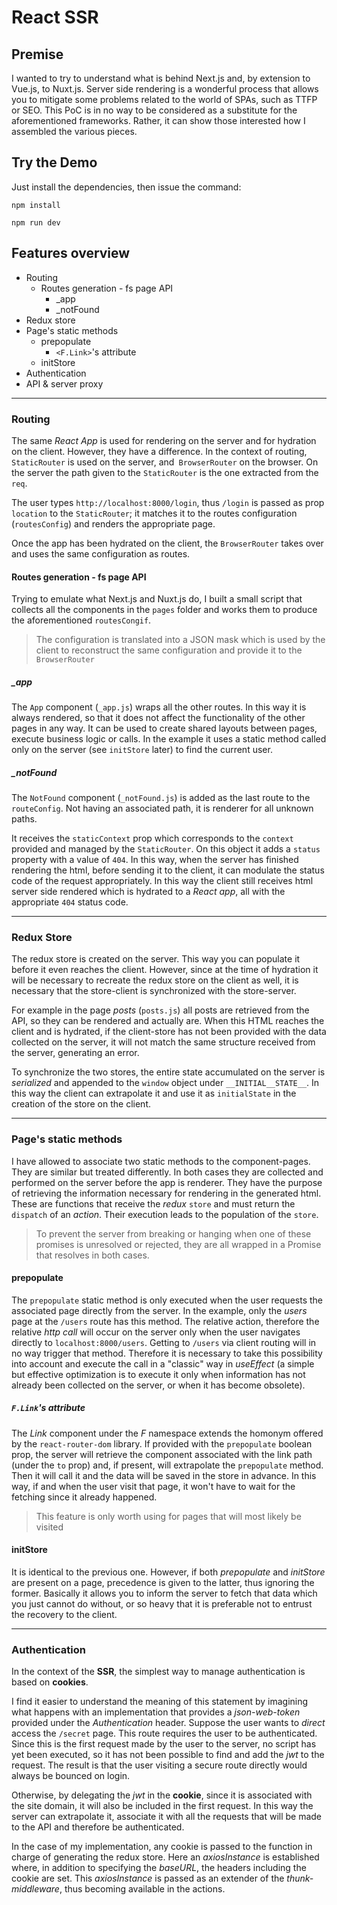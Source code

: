 # React SSR

## Premise

I wanted to try to understand what is behind Next.js and, by extension to Vue.js, to Nuxt.js. Server side rendering is a wonderful process that allows you to mitigate some problems related to the world of SPAs, such as TTFP or SEO.
This PoC is in no way to be considered as a substitute for the aforementioned frameworks. Rather, it can show those interested how I assembled the various pieces.

## Try the Demo

Just install the dependencies, then issue the command:

`npm install`

`npm run dev`

## Features overview

- Routing
  - Routes generation - fs page API
    - \_app
    - \_notFound
- Redux store
- Page's static methods
  - prepopulate
    - `<F.Link>`'s attribute
  - initStore
- Authentication
- API & server proxy

---

### Routing

The same _React App_ is used for rendering on the server and for hydration on the client. However, they have a difference. In the context of routing, `StaticRouter` is used on the server, and` BrowserRouter` on the browser. On the server the path given to the `StaticRouter` is the one extracted from the` req`.

The user types `http://localhost:8000/login`, thus `/login` is passed as prop `location` to the `StaticRouter`; it matches it to the routes configuration (`routesConfig`) and renders the appropriate page.

Once the app has been hydrated on the client, the `BrowserRouter` takes over and uses the same configuration as routes.

#### Routes generation - fs page API

Trying to emulate what Next.js and Nuxt.js do, I built a small script that collects all the components in the `pages` folder and works them to produce the aforementioned `routesCongif`.

> The configuration is translated into a JSON mask which is used by the client to reconstruct the same configuration and provide it to the `BrowserRouter`

##### \_app

The `App` component (`_app.js`) wraps all the other routes. In this way it is always rendered, so that it does not affect the functionality of the other pages in any way.
It can be used to create shared layouts between pages, execute business logic or calls. In the example it uses a static method called only on the server (see `initStore` later) to find the current user.

##### \_notFound

The `NotFound` component (`_notFound.js`) is added as the last route to the `routeConfig`. Not having an associated path, it is renderer for all unknown paths.

It receives the `staticContext` prop which corresponds to the `context` provided and managed by the `StaticRouter`. On this object it adds a `status` property with a value of `404`. In this way, when the server has finished rendering the html, before sending it to the client, it can modulate the status code of the request appropriately.
In this way the client still receives html server side rendered which is hydrated to a _React app_, all with the appropriate `404` status code.

---

### Redux Store

The redux store is created on the server. This way you can populate it before it even reaches the client. However, since at the time of hydration it will be necessary to recreate the redux store on the client as well, it is necessary that the store-client is synchronized with the store-server.

For example in the page _posts_ (`posts.js`) all posts are retrieved from the API, so they can be rendered and actually are. When this HTML reaches the client and is hydrated, if the client-store has not been provided with the data collected on the server, it will not match the same structure received from the server, generating an error.

To synchronize the two stores, the entire state accumulated on the server is _serialized_ and appended to the `window` object under `__INITIAL__STATE__`. In this way the client can extrapolate it and use it as `initialState` in the creation of the store on the client.

---

### Page's static methods

I have allowed to associate two static methods to the component-pages. They are similar but treated differently. In both cases they are collected and performed on the server before the app is renderer. They have the purpose of retrieving the information necessary for rendering in the generated html.
These are functions that receive the _redux_ `store` and must return the `dispatch` of an _action_. Their execution leads to the population of the `store`.

> To prevent the server from breaking or hanging when one of these promises is unresolved or rejected, they are all wrapped in a Promise that resolves in both cases.

#### prepopulate

The `prepopulate` static method is only executed when the user requests the associated page directly from the server. In the example, only the _users_ page at the `/users` route has this method. The relative action, therefore the relative _http call_ will occur on the server only when the user navigates directly to `localhost:8000/users`.
Getting to `/users` via client routing will in no way trigger that method. Therefore it is necessary to take this possibility into account and execute the call in a "classic" way in _useEffect_ (a simple but effective optimization is to execute it only when information has not already been collected on the server, or when it has become obsolete).

##### `F.Link`'s attribute

The _Link_ component under the _F_ namespace extends the homonym offered by the `react-router-dom` library. If provided with the `prepopulate` boolean prop, the server will retrieve the component associated with the link path (under the `to` prop) and, if present, will extrapolate the `prepopulate` method. Then it will call it and the data will be saved in the store in advance. In this way, if and when the user visit that page, it won't have to wait for the fetching since it already happened.

> This feature is only worth using for pages that will most likely be visited

#### initStore

It is identical to the previous one. However, if both _prepopulate_ and _initStore_ are present on a page, precedence is given to the latter, thus ignoring the former.
Basically it allows you to inform the server to fetch that data which you just cannot do without, or so heavy that it is preferable not to entrust the recovery to the client.

---

### Authentication

In the context of the **SSR**, the simplest way to manage authentication is based on **cookies**.

I find it easier to understand the meaning of this statement by imagining what happens with an implementation that provides a _json-web-token_ provided under the _Authentication_ header.
Suppose the user wants to _direct_ access the `/secret` page. This route requires the user to be authenticated. Since this is the first request made by the user to the server, no script has yet been executed, so it has not been possible to find and add the _jwt_ to the request. The result is that the user visiting a secure route directly would always be bounced on login.

Otherwise, by delegating the _jwt_ in the **cookie**, since it is associated with the site domain, it will also be included in the first request. In this way the server can extrapolate it, associate it with all the requests that will be made to the API and therefore be authenticated.

In the case of my implementation, any cookie is passed to the function in charge of generating the redux store. Here an _axiosInstance_ is established where, in addition to specifying the _baseURL_, the headers including the cookie are set. This _axiosInstance_ is passed as an extender of the _thunk-middleware_, thus becoming available in the actions.
